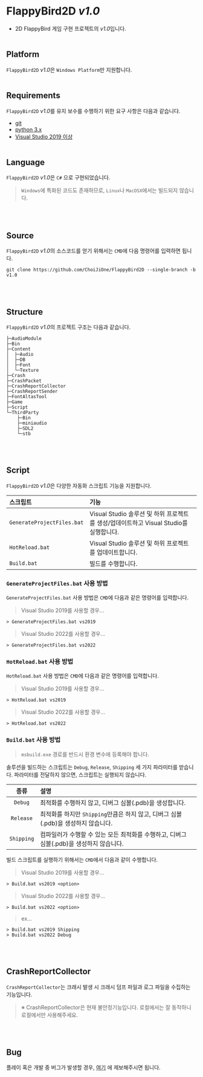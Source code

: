# FlappyBird2D *v1.0*
- 2D FlappyBird 게임 구현 프로젝트의 *v1.0*입니다.
<br><br>


## Platform

`FlappyBird2D` *v1.0*은 `Windows Platform`만 지원합니다.
<br><br>


## Requirements

`FlappyBird2D` *v1.0*를 유지 보수를 수행하기 위한 요구 사항은 다음과 같습니다.
- [git](https://git-scm.com/)
- [python 3.x](https://www.python.org/downloads/)
- [Visual Studio 2019 이상](https://visualstudio.microsoft.com/)
<br><br>


## Language

`FlappyBird2D` *v1.0*은 `C#` 으로 구현되었습니다.  
> `Windows`에 특화된 코드도 존재하므로, `Linux`나 `MacOSX`에서는 빌드되지 않습니다.

<br><br>


## Source

`FlappyBird2D` *v1.0*의 소스코드를 얻기 위해서는 `CMD`에 다음 명령어를 입력하면 됩니다.
```
git clone https://github.com/ChoiJiOne/FlappyBird2D --single-branch -b v1.0
```

<br><br>


## Structure

`FlappyBird2D` *v1.0*의 프로젝트 구조는 다음과 같습니다.
```
├─AudioModule
├─Bin
├─Content
│  ├─Audio
│  ├─DB
│  ├─Font
│  └─Texture
├─Crash
├─CrashPacket
├─CrashReportCollector
├─CrashReportSender
├─FontAltasTool
├─Game
├─Script
└─ThirdParty
    ├─Bin
    ├─miniaudio
    ├─SDL2
    └─stb
```
<br><br>


## Script

`FlappyBird2D` *v1.0*은 다양한 자동화 스크립트 기능을 지원합니다.  

| 스크립트 | 기능 |
|:---|:---|
| `GenerateProjectFiles.bat`    |  Visual Studio 솔루션 및 하위 프로젝트를 생성/업데이트하고 Visual Studio를 실행합니다. |
| `HotReload.bat`    | Visual Studio 솔루션 및 하위 프로젝트를 업데이트합니다. |
| `Build.bat`    | 빌드를 수행합니다. |

###  `GenerateProjectFiles.bat` 사용 방법

`GenerateProjectFiles.bat` 사용 방법은 `CMD`에 다음과 같은 명령어를 입력합니다.

> Visual Studio 2019를 사용할 경우...
```
> GenerateProjectFiles.bat vs2019
```

> Visual Studio 2022를 사용할 경우...
```
> GenerateProjectFiles.bat vs2022
```

### `HotReload.bat` 사용 방법

`HotReload.bat` 사용 방법은 `CMD`에 다음과 같은 명령어를 입력합니다.

> Visual Studio 2019를 사용할 경우...
```
> HotReload.bat vs2019
```

> Visual Studio 2022를 사용할 경우...
```
> HotReload.bat vs2022
```

### `Build.bat` 사용 방법

> `msbuild.exe` 경로를 반드시 환경 변수에 등록해야 합니다.

솔루션을 빌드하는 스크립트는 `Debug`, `Release`, `Shipping` 세 가지 파라미터를 받습니다.
파라미터를 전달하지 않으면, 스크립트는 실행되지 않습니다.

| 종류 | 설명 |
|:---:|:---|
| `Debug`    | 최적화를 수행하지 않고, 디버그 심볼(.pdb)을 생성합니다. |
| `Release`  | 최적화를 하지만 `Shipping`만큼은 하지 않고, 디버그 심볼(.pdb)을 생성하지 않습니다. |
| `Shipping` | 컴파일러가 수행할 수 있는 모든 최적화를 수행하고, 디버그 심볼(.pdb)을 생성하지 않습니다. |

빌드 스크립트를 실행하기 위해서는 `CMD`에서 다음과 같이 수행합니다.

> Visual Studio 2019를 사용할 경우...
```
> Build.bat vs2019 <option>
```

> Visual Studio 2022를 사용할 경우...
```
> Build.bat vs2022 <option>
```

> ex...
```
> Build.bat vs2019 Shipping
> Build.bat vs2022 Debug
```
<br><br>


## CrashReportCollector

`CrashReportCollector`는 크래시 발생 시 크래시 덤프 파일과 로그 파일을 수집하는 기능입니다.

> ※ CrashReportCollector은 현재 불안정기능입니다. 로컬에서는 잘 동작하니 로컬에서만 사용해주세요.

<br><br>


## Bug

플레이 혹은 개발 중 버그가 발생할 경우, [여기](https://github.com/ChoiJiOne/FlappyBird2D/issues) 에 제보해주시면 됩니다.
